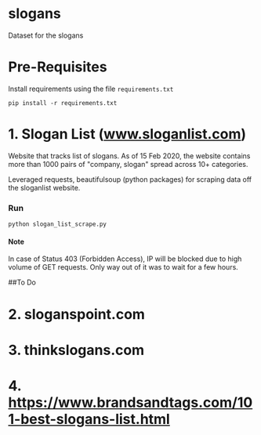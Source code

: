 # slogans
Dataset for the slogans

# Pre-Requisites
Install requirements using the file `requirements.txt`
```
pip install -r requirements.txt
```

# 1. Slogan List (www.sloganlist.com)

Website that tracks list of slogans.
As of 15 Feb 2020, the website contains more than 1000 pairs of "company, slogan" spread across 10+ categories.

Leveraged requests, beautifulsoup (python packages) for scraping data off the sloganlist website.

### Run
```
python slogan_list_scrape.py
```
#### Note
In case of Status 403 (Forbidden Access), IP will be blocked due to high volume of GET requests. Only way out of it was to wait for a few hours.

##To Do
# 2. sloganspoint.com
# 3. thinkslogans.com
# 4. https://www.brandsandtags.com/101-best-slogans-list.html
